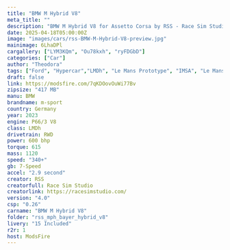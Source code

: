```yaml
---
title: "BMW M Hybrid V8"
meta_title: ""
description: "BMW M Hybrid V8 for Assetto Corsa by RSS - Race Sim Studio"
date: 2025-04-18T05:00:00Z
image: "images/cars/rss-BMW-M-Hybrid-V8-preview.jpg"
mainimage: 6LhaDPl
cargallery: ["LYM3KQm", "Ou78kxh", "ryFDGbD"]
categories: ["Car"]
author: "Theodora"
tags: ["Ford", "Hypercar","LMDh", "Le Mans Prototype", "IMSA", "Le Mans", "RSS", "Germany","R2R", "2023"]
draft: false
link: https://modsfire.com/7qKDOovOuWi77Bv
zipsize: "417 MB"
manu: BMW
brandname: m-sport
country: Germany
year: 2023
engine: P66/3 V8
class: LMDh
drivetrain: RWD
power: 600 bhp 
torque: 615
mass: 1120
speed: "340+"
gb: 7-Speed
accel: "2.9 second"
creator: RSS
creatorfull: Race Sim Studio
creatorlink: https://racesimstudio.com/
version: "4.0"
csp: "0.26"
carname: "BMW M Hybrid V8"
folder: "rss_mph_bayer_hybrid_v8"
livery: "15 Included"
r2r: 1
host: ModsFire
---
```


